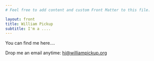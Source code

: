 ```yaml
---
# Feel free to add content and custom Front Matter to this file.

layout: front
title: William Pickup
subtitle: I'm a ....
---
```


You can find me here....


Drop me an email anytime:  [hi@williampickup.org](mailto:hi@awilliampickup.org)
